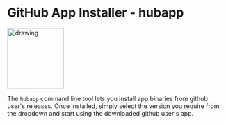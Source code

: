 # GitHub App Installer - hubapp

<img style="text-allign:center" src="https://s3.us-east-2.amazonaws.com/kepler-images/warrensbox/hubapp/smallerlogo.png" alt="drawing" width="130" height="140"/>

The `hubapp` command line tool lets you install app binaries from github user's releases. 
Once installed, simply select the version you require from the dropdown and start using the downloaded github user's app.  


